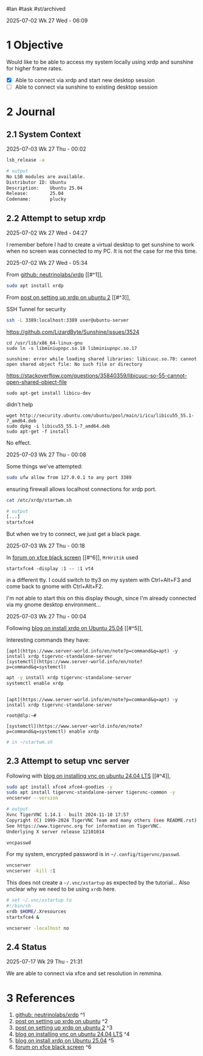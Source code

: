 #lan #task #st/archived


2025-07-02 Wk 27 Wed - 06:09
# 1 Objective

Would like to be able to access my system locally using xrdp and sunshine for higher frame rates.

- [x] Able to connect via xrdp and start new desktop session
- [ ] Able to connect via sunshine to existing desktop session

# 2 Journal

## 2.1 System Context

2025-07-03 Wk 27 Thu - 00:02

```sh
lsb_release -a

# output
No LSB modules are available.
Distributor ID: Ubuntu
Description:    Ubuntu 25.04
Release:        25.04
Codename:       plucky
```

## 2.2 Attempt to setup xrdp

2025-07-02 Wk 27 Wed - 04:27

I remember before I had to create a virtual desktop to get sunshine to work when no screen was connected to my PC. It is not the case for me this time.

2025-07-02 Wk 27 Wed - 05:34

From [github: neutrinolabs/xrdp](<https://github.com/neutrinolabs/xrdp>) [[#^1]], 

```sh
sudo apt install xrdp
```

From [post on setting up xrdp on ubuntu 2](<https://thelinuxcode.com/install_xrdp_server_ubuntu/>) [[#^3]],

SSH Tunnel for security

```sh
ssh -L 3389:localhost:3389 user@ubuntu-server
```

https://github.com/LizardByte/Sunshine/issues/3524

```
cd /usr/lib/x86_64-linux-gnu
sudo ln -s libminiupnpc.so.18 libminiupnpc.so.17
```

```
sunshine: error while loading shared libraries: libicuuc.so.70: cannot open shared object file: No such file or directory
```

https://stackoverflow.com/questions/35840359/libicuuc-so-55-cannot-open-shared-object-file

```
sudo apt-get install libicu-dev
```

didn't help

```
wget http://security.ubuntu.com/ubuntu/pool/main/i/icu/libicu55_55.1-7_amd64.deb
sudo dpkg -i libicu55_55.1-7_amd64.deb
sudo apt-get -f install
```

No effect.

2025-07-03 Wk 27 Thu - 00:08

Some things we've attempted:

```sh
sudo ufw allow from 127.0.0.1 to any port 3389
```

ensuring firewall allows localhost connections for xrdp port.

```sh
cat /etc/xrdp/startwm.sh                  

# output
[...]
startxfce4
```


But when we try to connect, we just get a black page.

2025-07-03 Wk 27 Thu - 00:18

In [forum on xfce black screen](<https://bbs.archlinux.org/viewtopic.php?id=229484>) [[#^6]], `MrHritik` used 

```
startxfce4 -display :1 -- :1 vt4
```

in a different tty. I could switch to tty3 on my system with Ctrl+Alt+F3 and come back to gnome with Ctrl+Alt+F2.

I'm not able to start this on this display though, since I'm already connected via my gnome desktop environment... 


2025-07-03 Wk 27 Thu - 00:04

Following [blog on install xrdp on Ubuntu 25.04](<https://www.server-world.info/en/note?os=Ubuntu_25.04&p=desktop&f=6>) [[#^5]],

Interesting commands they have:

```
[apt](https://www.server-world.info/en/note?p=command&q=apt) -y install xrdp tigervnc-standalone-server
[systemctl](https://www.server-world.info/en/note?p=command&q=systemctl)
```

```sh
apt -y install xrdp tigervnc-standalone-server
systemctl enable xrdp
```


```

[apt](https://www.server-world.info/en/note?p=command&q=apt) -y install xrdp tigervnc-standalone-server

root@dlp:~#

[systemctl](https://www.server-world.info/en/note?p=command&q=systemctl) enable xrdp
```

```sh
# in ~/startwm.sh
```

## 2.3 Attempt to setup vnc server

Following with [blog on installing vnc on ubuntu 24.04 LTS](<https://idroot.us/install-vnc-server-ubuntu-24-04/>) [[#^4]],

```sh
sudo apt install xfce4 xfce4-goodies -y
sudo apt install tigervnc-standalone-server tigervnc-common -y
vncserver --version

# output
Xvnc TigerVNC 1.14.1 - built 2024-11-10 17:57
Copyright (C) 1999-2024 TigerVNC Team and many others (see README.rst)
See https://www.tigervnc.org for information on TigerVNC.
Underlying X server release 12101014
```

```sh
vncpasswd
```

For my system, encrypted password is in `~/.config/tigervnc/passwd`.

```sh
vncserver
vncserver -kill :1
```

This does not create a `~/.vnc/xstartup` as expected by the tutorial... Also unclear why we need to be using `xrdb` here.

```sh
# set ~/.vnc/xstartup to
#!/bin/sh
xrdb $HOME/.Xresources
startxfce4 &
```

```sh
vncserver -localhost no
```

## 2.4 Status

2025-07-17 Wk 29 Thu - 21:31

We are able to connect via xfce and set resolution in remmina.

# 3 References
1. [github: neutrinolabs/xrdp](<https://github.com/neutrinolabs/xrdp>) ^1
2. [post on setting up xrdp on ubuntu](<https://www.digitalocean.com/community/tutorials/how-to-enable-remote-desktop-protocol-using-xrdp-on-ubuntu-22-04>) ^2
3. [post on setting up xrdp on ubuntu 2](<https://thelinuxcode.com/install_xrdp_server_ubuntu/>) ^3
4. [blog on installing vnc on ubuntu 24.04 LTS](<https://idroot.us/install-vnc-server-ubuntu-24-04/>) ^4
5. [blog on install xrdp on Ubuntu 25.04](<https://www.server-world.info/en/note?os=Ubuntu_25.04&p=desktop&f=6>) ^5
6. [forum on xfce black screen](<https://bbs.archlinux.org/viewtopic.php?id=229484>) ^6
